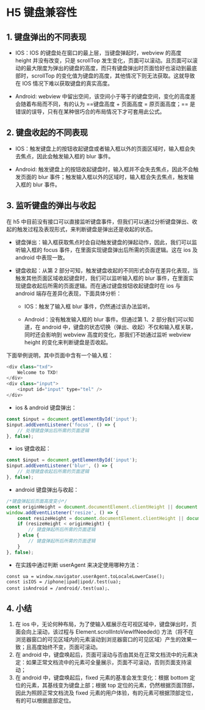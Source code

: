 # H5 键盘兼容性

## 1. 键盘弹出的不同表现

- IOS：IOS 的键盘处在窗口的最上层，当键盘弹起时，webview 的高度 height 并没有改变，只是 scrollTop 发生变化，页面可以滚动。且页面可以滚动的最大限度为弹出的键盘的高度，而只有键盘弹出时页面恰好也滚动到最底部时，scrollTop 的变化值为键盘的高度，其他情况下则无法获取。这就导致在 IOS 情况下难以获取键盘的真实高度。

- Android: webview 中留出空间，该空间小于等于的键盘空间，变化的高度差会随着布局而不同，有的认为 ==键盘高度 + 页面高度 = 原页面高度；== 是错误的误导，只有在某种很巧合的布局情况下才可套用此公式。


## 2. 键盘收起的不同表现

- IOS：触发键盘上的按钮收起键盘或者输入框以外的页面区域时，输入框会失去焦点，因此会触发输入框的 blur 事件。

- Android: 触发键盘上的按钮收起键盘时，输入框并不会失去焦点，因此不会触发页面的 blur 事件；触发输入框以外的区域时，输入框会失去焦点，触发输入框的 blur 事件。


## 3. 监听键盘的弹出与收起

在 h5 中目前没有接口可以直接监听键盘事件，但我们可以通过分析键盘弹出、收起的触发过程及表现形式，来判断键盘是弹出还是收起的状态。

- 键盘弹出：输入框获取焦点时会自动触发键盘的弹起动作，因此，我们可以监听输入框的 focus 事件，在里面实现键盘弹出后所需的页面逻辑。这在 ios 及 android 中表现一致。

- 键盘收起：从第 2 部分可知，触发键盘收起的不同形式会存在差异化表现，当触发其他页面区域收起键盘时，我们可以监听输入框的 blur 事件，在里面实现键盘收起后所需的页面逻辑。而在通过键盘按钮收起键盘时在 ios 与 android 端存在差异化表现，下面具体分析：

    - IOS：触发了输入框 blur 事件，仍然通过该办法监听。
    
	- Android：没有触发输入框的 blur 事件。但通过第 1、2 部分我们可以知道，在 android 中，键盘的状态切换（弹出、收起）不仅和输入框关联，同时还会影响到 webview 高度的变化，那我们不妨通过监听 webview height 的变化来判断键盘是否收起。

下面举例说明，其中页面中含有一个输入框：

```js
<div class="txd"> 
	Welcome to TXD!  
</div>
<div class="input">
	<input id="input" type="tel" />
</div>
```

- ios & android 键盘弹出：

```js
const $input = document.getElementById('input');
$input.addEventListener('focus', () => {
	// 处理键盘弹出后所需的页面逻辑
}, false);
```

- ios 键盘收起：

```js
const $input = document.getElementById('input');
$input.addEventListener('blur', () => {
	// 处理键盘收起后所需的页面逻辑
}, false);
```

- android 键盘弹出与收起：

```js
/*键盘弹起后页面高度变小*/
const originHeight = document.documentElement.clientHeight || document.body.clientHeight;
window.addEventListener('resize', () => {
	const resizeHeight = document.documentElement.clientHeight || document.body.clientHeight;
	if (resizeHeight < originHeight) {
		// 键盘弹起所后所需的页面逻辑
	} else {
		// 键盘弹起所后所需的页面逻辑
	}
}, false);
```
- 在实践中通过判断 userAgent 来决定使用哪种方法：
```
const ua = window.navigator.userAgent.toLocaleLowerCase();
const isIOS = /iphone|ipad|ipod/.test(ua);
const isAndroid = /android/.test(ua);、
```
## 4. 小结

1. 在 ios 中，无论何种布局，为了使输入框展示在可视区域中，键盘弹出时，页面会向上滚动，该过程与 Element.scrollIntoViewIfNeeded() 方法（将不在浏览器窗口的可见区域内的元素滚动到浏览器窗口的可见区域）产生的效果一致；且高度始终不变，页面可滚动。
2. 在 android 中，键盘唤起后，页面可滚动与否由其处在正常文档流中的元素决定：如果正常文档流中的元素可全量展示，页面不可滚动，否则页面支持滚动；
3. 在 android 中，键盘唤起后，fixed 元素的基准会发生变化：根据 bottom 定位的元素，其基线变为键盘上部；根据 top 定位的元素，仍然根据页面顶部，因此为照顾正常文档流及 fixed 元素的用户体验，有的元素可根据顶部定位，有的可以根据底部定位。